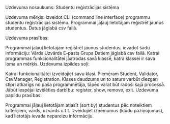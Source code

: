Uzdevuma nosaukums: Studentu reģistrācijas sistēma

Uzdevuma mērķis: Izveidot CLI (command line interface) programmu studentu reģistrācijas sistēmu. Programmai jāļauj lietotājam reģistrēt jaunus studentus. Datus jāglabā csv failā.

Uzdevuma prasības:

Programmai jāļauj lietotājam reģistrēt jaunus studentus, ievadot šādu informāciju:
Vārds
Uzvārds
E-pasts
Grupa
Datiem jāglabā csv failā.
Katrai programmas funkcionalitātei jāatrodas savā klassē, katra klassei ir sava loma un mērķis.
Uzdevuma izpildes soļi:

Katrai funkcionalitātei izveidojiet savu klasi. Piemēram Student, Validator, CsvManager, Registration. Klases daudzums un to saturs varbūt diezgan stipri atkarīgs no paša programmētāja, tāpēc varat būt radoši šajā processā.
Jābūt iespējai izvēlēties darbību: register, show, remove, exit.
Uzdevuma papildu prasības:

Programmai jāļauj lietotājam atlasīt (sort by) studentus pēc noteiktiem kritērijiem, vārds, uzvārds u.t.t.
Izveidojiet izņēmumus (kļūdu paziņojumus), kad lietotājs ievada nepareizu informāciju.
